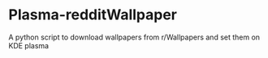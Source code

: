 # Plasma-redditWallpaper
A python script to download wallpapers from r/Wallpapers and set them on KDE plasma
